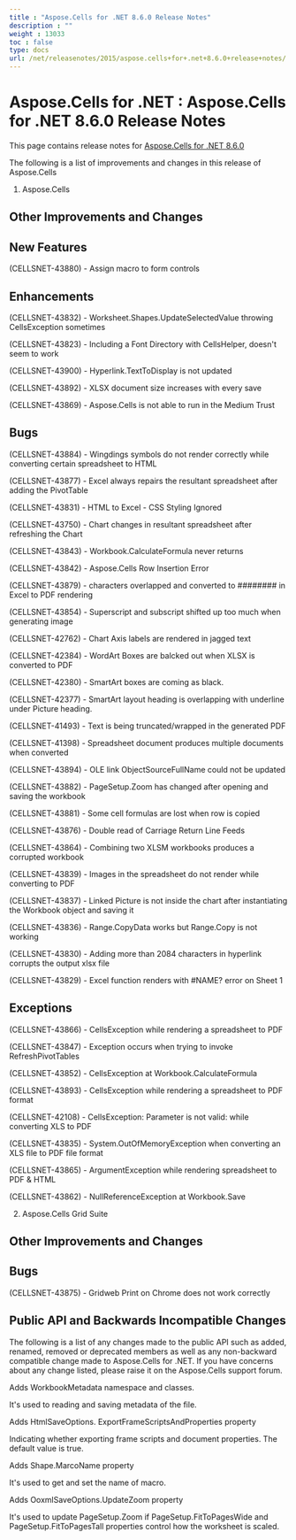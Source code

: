 ```yaml
---
title : "Aspose.Cells for .NET 8.6.0 Release Notes" 
description : "" 
weight : 13033 
toc : false
type: docs
url: /net/releasenotes/2015/aspose.cells+for+.net+8.6.0+release+notes/
---
```


# Aspose.Cells for .NET : Aspose.Cells for .NET 8.6.0 Release Notes


This page contains release notes for [Aspose.Cells for .NET 8.6.0](http://www.aspose.com/downloads/cells/net/new-releases/aspose.cells-for-.net-8.6.0/)

The following is a list of improvements and changes in this release of Aspose.Cells

1) Aspose.Cells

## Other Improvements and Changes

## New Features

(CELLSNET-43880) - Assign macro to form controls

## Enhancements

(CELLSNET-43832) - Worksheet.Shapes.UpdateSelectedValue throwing CellsException sometimes

(CELLSNET-43823) - Including a Font Directory with CellsHelper, doesn't seem to work

(CELLSNET-43900) - Hyperlink.TextToDisplay is not updated

(CELLSNET-43892) - XLSX document size increases with every save

(CELLSNET-43869) - Aspose.Cells is not able to run in the Medium Trust

## Bugs

(CELLSNET-43884) - Wingdings symbols do not render correctly while converting certain spreadsheet to HTML

(CELLSNET-43877) - Excel always repairs the resultant spreadsheet after adding the PivotTable

(CELLSNET-43831) - HTML to Excel - CSS Styling Ignored

(CELLSNET-43750) - Chart changes in resultant spreadsheet after refreshing the Chart

(CELLSNET-43843) - Workbook.CalculateFormula never returns

(CELLSNET-43842) - Aspose.Cells Row Insertion Error

(CELLSNET-43879) - characters overlapped and converted to ######## in Excel to PDF rendering

(CELLSNET-43854) - Superscript and subscript shifted up too much when generating image

(CELLSNET-42762) - Chart Axis labels are rendered in jagged text

(CELLSNET-42384) - WordArt Boxes are balcked out when XLSX is converted to PDF

(CELLSNET-42380) - SmartArt boxes are coming as black.

(CELLSNET-42377) - SmartArt layout heading is overlapping with underline under Picture heading.

(CELLSNET-41493) - Text is being truncated/wrapped in the generated PDF

(CELLSNET-41398) - Spreadsheet document produces multiple documents when converted

(CELLSNET-43894) - OLE link ObjectSourceFullName could not be updated

(CELLSNET-43882) - PageSetup.Zoom has changed after opening and saving the workbook

(CELLSNET-43881) - Some cell formulas are lost when row is copied

(CELLSNET-43876) - Double read of Carriage Return Line Feeds

(CELLSNET-43864) - Combining two XLSM workbooks produces a corrupted workbook

(CELLSNET-43839) - Images in the spreadsheet do not render while converting to PDF

(CELLSNET-43837) - Linked Picture is not inside the chart after instantiating the Workbook object and saving it

(CELLSNET-43836) - Range.CopyData works but Range.Copy is not working

(CELLSNET-43830) - Adding more than 2084 characters in hyperlink corrupts the output xlsx file

(CELLSNET-43829) - Excel function renders with #NAME? error on Sheet 1

## Exceptions

(CELLSNET-43866) - CellsException while rendering a spreadsheet to PDF

(CELLSNET-43847) - Exception occurs when trying to invoke RefreshPivotTables

(CELLSNET-43852) - CellsException at Workbook.CalculateFormula

(CELLSNET-43893) - CellsException while rendering a spreadsheet to PDF format

(CELLSNET-42108) - CellsException: Parameter is not valid: while converting XLS to PDF

(CELLSNET-43835) - System.OutOfMemoryException when converting an XLS file to PDF file format

(CELLSNET-43865) - ArgumentException while rendering spreadsheet to PDF & HTML

(CELLSNET-43862) - NullReferenceException at Workbook.Save

2) Aspose.Cells Grid Suite

## Other Improvements and Changes

## Bugs

(CELLSNET-43875) - Gridweb Print on Chrome does not work correctly

## Public API and Backwards Incompatible Changes

The following is a list of any changes made to the public API such as added, renamed, removed or deprecated members as well as any non-backward compatible change made to Aspose.Cells for .NET. If you have concerns about any change listed, please raise it on the Aspose.Cells support forum.

Adds WorkbookMetadata namespace and classes.

It's used to reading and saving metadata of the file.

Adds HtmlSaveOptions. ExportFrameScriptsAndProperties property

Indicating whether exporting frame scripts and document properties. The default value is true.

Adds Shape.MarcoName property

It's used to get and set the name of macro.

Adds OoxmlSaveOptions.UpdateZoom property

It's used to update PageSetup.Zoom if PageSetup.FitToPagesWide and PageSetup.FitToPagesTall properties control how the worksheet is scaled.

